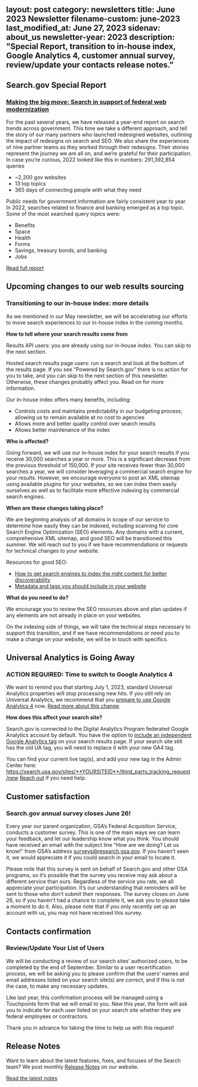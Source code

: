 layout: post
category: newsletters
title: June 2023 Newsletter
filename-custom: june-2023
last_modified_at: June 27, 2023
sidenav: about_us
newsletter-year: 2023
description: "Special Report, transition to in-house index, Google Analytics 4, customer annual survey, review/update your contacts release notes."
---
## Search.gov Special Report
### [Making the big move: Search in support of federal web modernization](https://search.gov/about/updates/year-in-review/special-report/overview.html)

For the past several years, we have released a year-end report on search trends across government. This time we take a different approach, and tell the story of our many partners who launched redesigned websites, outlining the impact of redesigns on search and SEO. We also share the experiences of nine partner teams as they worked through their redesigns. Their stories represent the journey we are all on, and we’re grateful for their participation. 
In case you’re curious, 2022 looked like this in numbers:
291,392,854 queries
* ~2,200 gov websites 
* 13 top topics 
* 365 days of connecting people with what they need

Public needs for government information are fairly consistent year to year. In 2022, searches related to finance and banking emerged as a top topic. Some of the most searched query topics were: 
* Benefits
* Space
* Health
* Forms
* Savings, treasury bonds, and banking
* Jobs

[Read full report](https://search.gov/about/updates/year-in-review/special-report/overview.html)


## Upcoming changes to our web results sourcing
### Transitioning to our in-house index: more details

As we mentioned in our May newsletter, we will be accelerating our efforts to move search experiences to our in-house index in the coming months. 

**How to tell where your search results come from**

Results API users: you are already using our in-house index. You can skip to the next section.

Hosted search results page users: run a search and look at the bottom of the results page. If you see “Powered by Search.gov” there is no action for you to take, and you can skip to the next section of this newsletter. Otherwise, these changes probably affect you. Read on for more information.

Our in-house index offers many benefits, including:
* Controls costs and maintains predictability in our budgeting process; allowing us to remain available at no cost to agencies
* Allows more and better quality control over search results
* Allows better maintenance of the index

**Who is affected?**

Going forward, we will use our in-house index for your search results if you receive 30,000 searches a year or more. This is a significant decrease from the previous threshold of 150,000. If your site receives fewer than 30,000 searches a year, we will consider leveraging a commercial search engine for your results. However, we encourage everyone to post an XML sitemap using available plugins for your websites, so we can index them easily ourselves as well as to facilitate more effective indexing by commercial search engines.

**When are these changes taking place?**

We are beginning analysis of all domains in scope of our service to determine how easily they can be indexed, including scanning for core Search Engine Optimization (SEO) elements. Any domains with a current, comprehensive XML sitemap, and good SEO will be transitioned this summer. We will reach out to you if we have recommendations or requests for technical changes to your website. 

Resources for good SEO:
* [How to get search engines to index the right content for better discoverability](https://search.gov/indexing/how-search-engines-index-content-better-discoverability.html)
* [Metadata and tags you should include in your website](https://search.gov/indexing/metadata.html)

**What do you need to do?**

We encourage you to review the SEO resources above and plan updates if any elements are not already in place on your websites. 

On the indexing side of things, we will take the technical steps necessary to support this transition, and if we have recommendations or need you to make a change on your website, we will be in touch with specifics.


## Universal Analytics is Going Away
### ACTION REQUIRED: Time to switch to Google Analytics 4 

We want to remind you that starting July 1, 2023, standard Universal Analytics properties will stop processing new hits. If you still rely on Universal Analytics, we recommend that you [prepare to use Google Analytics 4](https://support.google.com/analytics/answer/10759417) now. [Read more about this change](https://support.google.com/analytics/answer/11583528?hl=en). 

**How does this affect your search site?**

Search.gov is connected to the Digital Analytics Program federated Google Analytics account by default. You have the option to [include an independent Google Analytics tag](https://search.gov/admin-center/analytics/third-party.html) on your search results page. If your search site still has the old UA tag, you will need to replace it with your new GA4 tag.

You can find your current live tag(s), and add your new tag in the Admin Center here: 
https://search.usa.gov/sites/**YOURSITEID**/third_party_tracking_request/new 
[Reach out](search@gsa.gov) if you need help.


## Customer satisfaction
### Search.gov annual survey closes June 26!

Every year our parent organization, GSA’s Federal Acquisition Service, conducts a customer survey. This is one of the main ways we can learn your feedback, and let our leadership know what you think. You should have received an email with the subject line “How are we doing? Let us know!” from GSA’s address [surveys@research.gsa.gov](surveys@research.gsa.gov). If you haven’t seen it, we would appreciate it if you could search in your email to locate it.

Please note that this survey is sent on behalf of Search.gov and other GSA programs, so it’s possible that the survey you receive may ask about a different service than ours. Regardless of the service you rate, we all appreciate your participation. It’s our understanding that reminders will be sent to those who don’t submit their responses. The survey closes on June 26, so if you haven’t had a chance to complete it, we ask you to please take a moment to do it. Also, please note that if you only recently set up an account with us, you may not have received this survey.


## Contacts confirmation
### Review/Update Your List of Users

We will be conducting a review of our search sites’ authorized users, to be completed by the end of September. Similar to a user recertification process, we will be asking you to please confirm that the users’ names and email addresses listed on your search site(s) are correct, and if this is not the case, to make any necessary updates. 

Like last year, this confirmation process will be managed using a Touchpoints form that we will email to you. New this year, the form will ask you to indicate for each user listed on your search site whether they are federal employees or contractors.

Thank you in advance for taking the time to help us with this request!


## Release Notes

Want to learn about the latest features, fixes, and focuses of the Search team? We post monthly [Release Notes]({{site.baseurl}}/about/updates/releases) on our website.

[Read the latest notes](https://search.gov/about/updates/releases/may-2023.html)
